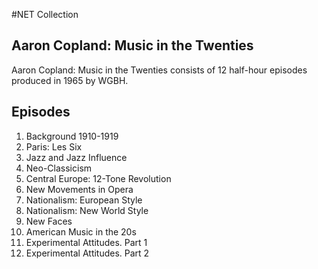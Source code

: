 #NET Collection

## Aaron Copland: Music in the Twenties

Aaron Copland: Music in the Twenties consists of 12 half-hour episodes produced in 1965 by WGBH.

## Episodes
1. Background 1910-1919
2. Paris: Les Six
3. Jazz and Jazz Influence
4. Neo-Classicism
5. Central Europe: 12-Tone Revolution
6. New Movements in Opera
7. Nationalism: European Style
8. Nationalism: New World Style
9. New Faces
10. American Music in the 20s
11. Experimental Attitudes. Part 1
12. Experimental Attitudes. Part 2
